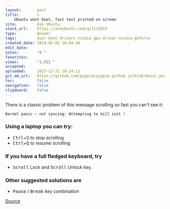 ```yaml
---
layout:       post
title:        >
    Ubuntu wont boot, fast text printed on screen
site:         Ask Ubuntu
stack_url:    https://askubuntu.com/q/1115015
type:         Answer
tags:         dual-boot drivers nvidia gpu-driver nvidia-geforce
created_date: 2019-02-02 16:04:44
edit_date:    
votes:        "0 "
favorites:    
views:        "1,021 "
accepted:     
uploaded:     2023-12-31 10:24:11
git_md_url:   https://github.com/pippim/pippim.github.io/blob/main/_posts/2019/2019-02-02-Ubuntu-wont-boot_-fast-text-printed-on-screen.md
toc:          false
navigation:   false
clipboard:    false
---
```


There is a classic problem of this message scrolling so fast you can't see it:

``` 
Kernel panic – not syncing: Attempting to kill init !
```

### Using a laptop you can try:

- <kbd>Ctrl</kbd>+<kbd>S</kbd> to stop scrolling
- <kbd>Ctrl</kbd>+<kbd>Q</kbd> to resume scrolling

### If you have a full fledged keyboard, try

- <kbd>Scroll</kbd> Lock and <kbd>Scroll</kbd> Unlock key.

### Other suggested solutions are

- <kbd>Pause</kbd> / <kbd>Break</kbd> key combination

[Source][1]


  [1]: https://www.blackmoreops.com/2013/10/14/pause-unpause-linux-boot-screen/
